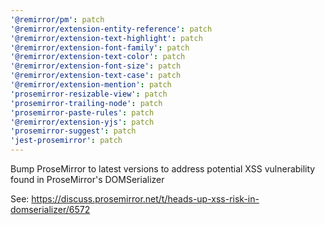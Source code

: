 ```yaml
---
'@remirror/pm': patch
'@remirror/extension-entity-reference': patch
'@remirror/extension-text-highlight': patch
'@remirror/extension-font-family': patch
'@remirror/extension-text-color': patch
'@remirror/extension-font-size': patch
'@remirror/extension-text-case': patch
'@remirror/extension-mention': patch
'prosemirror-resizable-view': patch
'prosemirror-trailing-node': patch
'prosemirror-paste-rules': patch
'@remirror/extension-yjs': patch
'prosemirror-suggest': patch
'jest-prosemirror': patch
---
```


Bump ProseMirror to latest versions to address potential XSS vulnerability found in ProseMirror's DOMSerializer

See: https://discuss.prosemirror.net/t/heads-up-xss-risk-in-domserializer/6572
